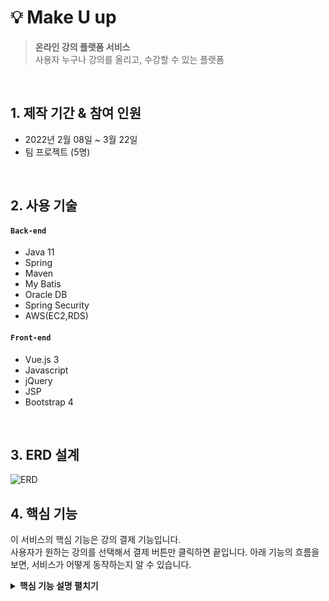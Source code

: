 # 💡 Make U up
> **온라인 강의 플랫폼 서비스**  
> 사용자 누구나 강의를 올리고, 수강할 수 있는 플랫폼

</br>

## 1. 제작 기간 & 참여 인원
- 2022년 2월 08일 ~ 3월 22일
- 팀 프로젝트 (5명)

</br>

## 2. 사용 기술
#### `Back-end`
  - Java 11
  - Spring 
  - Maven
  - My Batis
  - Oracle DB
  - Spring Security
  - AWS(EC2,RDS)
#### `Front-end`
  - Vue.js 3
  - Javascript
  - jQuery
  - JSP
  - Bootstrap 4

</br>

## 3. ERD 설계
![ERD](https://user-images.githubusercontent.com/86578586/226083753-7ca454fc-3b9f-4041-a443-dfdc442cd633.png)

## 4. 핵심 기능
이 서비스의 핵심 기능은 강의 결제 기능입니다.  
사용자가 원하는 강의를 선택해서 결제 버튼만 클릭하면 끝입니다.
아래 기능의 흐름을 보면, 서비스가 어떻게 동작하는지 알 수 있습니다.

<details>
<summary><b>핵심 기능 설명 펼치기</b></summary>
<div markdown="1">

### 4.1. 전체 흐름
![전체흐름](https://user-images.githubusercontent.com/86578586/226534258-b7b07597-887a-4dab-af11-6937fdca762d.png)

### 4.2. 사용자 요청 :pushpin: [코드 확인](https://github.com/twingtwing/MUU/blob/master/src/main/webapp/WEB-INF/views/main/lecture/lecP.jsp)
![정규식 체](https://user-images.githubusercontent.com/86578586/226534330-1259ba35-4832-4161-946b-0645fd72cebb.png)

  - **정규식 체크** : Vue.js로 렌더링된 화면단에서, 사용자가 등록한 정보를 정규식으로 확인합니다.
    
![결제 요](https://user-images.githubusercontent.com/86578586/226534405-6bb718e7-e7e7-4d44-94ef-d94c67a08399.png)
  
  - **결제 요청** : 결제 API서비스를 연결하여, 성공 시에 강의를 결제하는 요청을 POST로 보냅니다.
  
### 4.3. Controller :pushpin: [코드 확인](https://github.com/twingtwing/MUU/blob/master/src/main/java/co/makeu/up/sugang/web/SugangController.java)

![Controller](https://user-images.githubusercontent.com/86578586/226535197-fba14091-023b-4974-9764-c63f705ee01c.png)

- **요청 처리** : Controller에서는 강의 신청 요청을 화면단에서 넘어온 요청을 받고, Service 계층에 로직 처리를 위임합니다.
- **추가 요청** : 포인트, 진행상태 등 관련 테이블 처리를 Service 계층으로 보냅니다.

### 4.4. Mapper :pushpin: [코드 확인](https://github.com/twingtwing/MUU/blob/master/src/main/java/co/makeu/up/sugang/service/sugang-map.xml)

![Mapper](https://user-images.githubusercontent.com/86578586/226536602-c5082716-4915-471f-a318-e6598bfd9169.png)

- **강의 저장** : 강의 컨텐츠는 다시 Mapper - Service - Controller를 거쳐 화면단에 송출됩니다.

</div>
</details>
